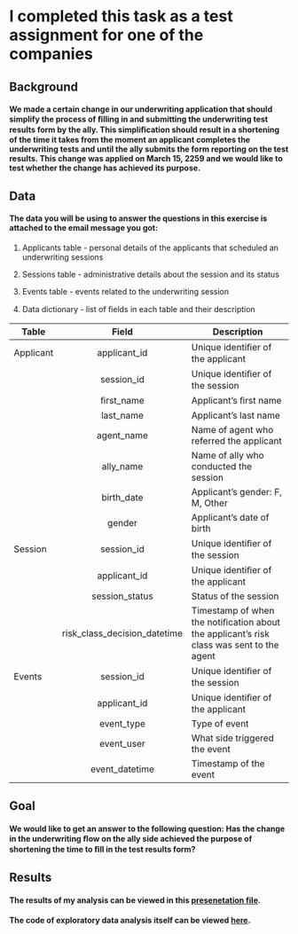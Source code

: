 # I completed this task as a test assignment for one of the companies

## Background
#### We made a certain change in our underwriting application that should simplify the process of ﬁlling in and submitting the underwriting test results form by the ally. This simpliﬁcation should result in a shortening of the time it takes from the moment an applicant completes the underwriting tests and until the ally submits the form reporting on the test results. This change was applied on March 15, 2259 and we would like to test whether the change has achieved its purpose.

## Data
#### The data you will be using to answer the questions in this exercise is attached to the email message you got:

1. Applicants table - personal details of the applicants that scheduled an underwriting sessions

2. Sessions table - administrative details about the session and its status

3. Events table - events related to the underwriting session

4. Data dictionary - list of ﬁelds in each table and their description

| Table         |       Field        | Description                          |
| ------------- |:------------------:| -----                                |
| Applicant     | applicant_id       | Unique identiﬁer of the applicant    |
|               | session_id         | Unique identiﬁer of the session                                 |
|               | ﬁrst_name          | Applicant’s ﬁrst name                              |
|               | last_name          | Applicant’s last name                                  |
|               | agent_name         | Name of agent who referred the applicant                                 |
|               | ally_name          | Name of ally who conducted the session                                   |
|               | birth_date         | Applicant’s gender: F, M, Other                                  |
|               | gender             | Applicant’s date of birth                                    |
| Session       | session_id         | Unique identiﬁer of the session                                    |
|               | applicant_id       | Unique identiﬁer of the applicant                                  |
|               | session_status     | Status of the session                                  |
|               | risk_class_decision_datetime | Timestamp of when the notiﬁcation about the applicant’s risk class was sent to the agent |
| Events        | session_id         | Unique identiﬁer of the session    |
|               | applicant_id       | Unique identiﬁer of the applicant                               |
|               | event_type         | Type of event                            |
|               | event_user         | What side triggered the event                                 |
|               | event_datetime     | Timestamp of the event                                |

## Goal
#### We would like to get an answer to the following question: Has the change in the underwriting ﬂow on the ally side achieved the purpose of shortening the time to ﬁll in the test results form?

## Results
#### The results of my analysis can be viewed in this [presenetation file](presentation.ipynb).
#### The code of exploratory data analysis itself can be viewed [here](test_task.py).
